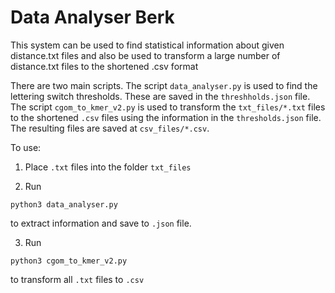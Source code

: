 # Data Analyser Berk 

This system can be used to find statistical information about given distance.txt files
and also be used to transform a large number of distance.txt files to the shortened 
.csv format 

There are two main scripts. The script `data_analyser.py` is used to find the lettering switch thresholds. These are saved in the `threshholds.json` file.
The script `cgom_to_kmer_v2.py` is used to transform the `txt_files/*.txt` files to the shortened `.csv` files using the information in the `thresholds.json` file.
The resulting files are saved at `csv_files/*.csv`.

To use:

1. Place `.txt` files into the folder `txt_files`

2. Run 
```
python3 data_analyser.py
```

to extract information and save to `.json` file.

3. Run
```
python3 cgom_to_kmer_v2.py
``` 

to transform all `.txt` files to `.csv`

